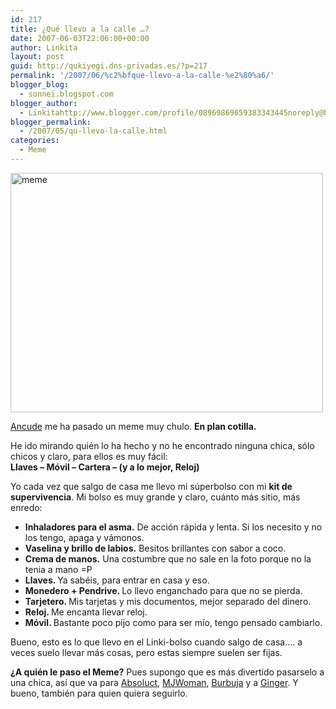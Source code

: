 ```yaml
---
id: 217
title: ¿Qué llevo a la calle …?
date: 2007-06-03T22:06:00+00:00
author: Linkita
layout: post
guid: http://qukiyegi.dns-privadas.es/?p=217
permalink: '/2007/06/%c2%bfque-llevo-a-la-calle-%e2%80%a6/'
blogger_blog:
  - sonnei.blogspot.com
blogger_author:
  - Linkitahttp://www.blogger.com/profile/08969869659383343445noreply@blogger.com
blogger_permalink:
  - /2007/05/qu-llevo-la-calle.html
categories:
  - Meme
---
```

<img src="http://farm2.static.flickr.com/1078/527691527_a5d14e93a5.jpg" alt="meme" height="383" width="500" />

[Ancude](http://ancude.net/) me ha pasado un meme muy chulo.  <span style="font-weight: bold;">En plan cotilla.</span>

He ido mirando quién lo ha hecho y no he encontrado ninguna chica, sólo chicos y claro, para ellos es muy fácil:  
<span style="font-weight: bold;">Llaves &#8211; Móvil &#8211; Cartera &#8211; (y a lo mejor, Reloj)</span>

Yo cada vez que salgo de casa me llevo mi súperbolso con mi <span style="font-weight: bold;">kit de supervivencia</span>. Mi bolso es muy grande y claro, cuánto más sitio, más enredo: 

  * <span style="font-weight: bold;">Inhaladores para el asma.</span> De acción rápida y lenta. Si los necesito y no los tengo, apaga y vámonos.
  * <span style="font-weight: bold;">Vaselina y brillo de labios.</span> Besitos brillantes con sabor a coco.
  * <span style="font-weight: bold;">Crema de manos.</span> Una costumbre que no sale en la foto porque no la tenia a mano =P
  * <span style="font-weight: bold;">Llaves. </span>Ya sabéis, para entrar en casa y eso. 
  * <span style="font-weight: bold;">Monedero + Pendrive. </span>Lo llevo enganchado para que no se pierda.
  * <span style="font-weight: bold;">Tarjetero. </span>Mis tarjetas y mis documentos, mejor separado del dinero.
  * <span style="font-weight: bold;">Reloj. </span>Me encanta llevar reloj.
  * <span style="font-weight: bold;">Móvil. </span>Bastante poco pijo como para ser mío, tengo pensado cambiarlo.

Bueno, esto es lo que llevo en el Linki-bolso cuando salgo de casa&#8230;. a veces suelo llevar más cosas, pero estas siempre suelen ser fijas.

<span style="font-weight: bold;">¿A quién le paso el Meme?</span> Pues supongo que es más divertido pasarselo a una chica, así que va para [Absoluct](http://absolutct.blogspot.com/), [MJWoman](http://mjwoman.blogspot.com/), [Burbuja](http://burbujaenlaluna.blogspot.com/) y a [Ginger](http://viva-lavita.blogspot.com/). Y bueno, también para quien quiera seguirlo.